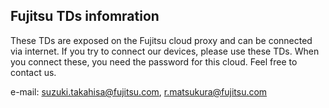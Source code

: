 ## Fujitsu TDs infomration

These TDs are exposed on the Fujitsu cloud proxy and can be connected via internet. If you try to connect our devices, please use these TDs.
When you connect these, you need the password for this cloud. Feel free to contact us.

e-mail: suzuki.takahisa@fujitsu.com, r.matsukura@fujitsu.com
